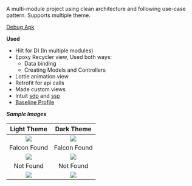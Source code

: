 A multi-module project using clean architecture and following use-case pattern.
Supports multiple theme.


[Debug Apk](apk/Finding-Falcon-debug.apk)


**Used**
  * Hilt for DI (In multiple modules)
  * Epoxy Recycler view, Used both ways:  
     * Data binding
     * Creating Models and Controllers
  * Lottie animation view
  * Retrofit for api calls
  * Made custom views 
  * Intuit [sdp](https://github.com/intuit/sdp) and [ssp](https://github.com/intuit/ssp)
  * [Baseline Profile](https://developer.android.com/topic/performance/baselineprofiles/overview)


***Sample Images***

|                                               **Light Theme**                                               |                                               **Dark Theme**                                                |
|:-----------------------------------------------------------------------------------------------------------:|:-----------------------------------------------------------------------------------------------------------:|
| ![](https://github.com/userKamalNayan/Finding-Falcone/assets/70440124/d6651672-6a12-4f81-8d54-feb84ab79371) | ![](https://github.com/userKamalNayan/Finding-Falcone/assets/70440124/83df1834-8c3e-4875-a190-516850a29506) |
|                                                Falcon Found                                                 |                                                Falcon Found                                                 |
| ![](https://github.com/userKamalNayan/Finding-Falcone/assets/70440124/5e0a0e68-a678-4cdf-ad69-d01289923c24) | ![](https://github.com/userKamalNayan/Finding-Falcone/assets/70440124/d86064dd-40b4-4b21-b75a-b77cb2cae551) |
|                                                  Not Found                                                  |                                                  Not Found                                                  |
| ![](https://github.com/userKamalNayan/Finding-Falcone/assets/70440124/a3e02741-a93b-4413-91c1-e4ca3d097621) | ![](https://github.com/userKamalNayan/Finding-Falcone/assets/70440124/b383d09f-4a8e-4041-8a4b-20f191368456) |

